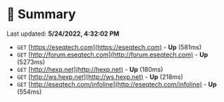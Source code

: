 # 📖 Summary
Last updated: **5/24/2022, 4:32:02 PM**

- `GET` [https://eseqtech.com](https://eseqtech.com) - **Up** (581ms)
- `GET` [http://forum.eseqtech.com](http://forum.eseqtech.com) - **Up** (5273ms)
- `GET` [http://hexp.net](http://hexp.net) - **Up** (180ms)
- `GET` [http://ws.hexp.net](http://ws.hexp.net) - **Up** (218ms)
- `GET` [http://eseqtech.com/infoline](http://eseqtech.com/infoline) - **Up** (554ms)
